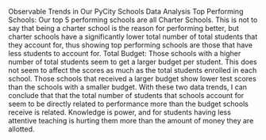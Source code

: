 Observable Trends in Our PyCity Schools Data Analysis
Top Performing Schools: Our top 5 performing schools are all Charter Schools. This is not to say that being a charter school is the reason for performing better, but charter schools have a significantly lower total number of total students that they account for, thus showing top performing schools are those that have less students to account for.
Total Budget: Those schools with a higher number of total students seem to get a larger budget per student. This does not seem to affect the scores as much as the total students enrolled in each school. Those schools that received a larger budget show lower test scores than the schools with a smaller budget. 
With these two data trends, I can conclude that that the total number of students that schools account for seem to be directly related to performance more than the budget schools receive is related. Knowledge is power, and for students having less attentive teaching is hurting them more than the amount of money they are allotted.


